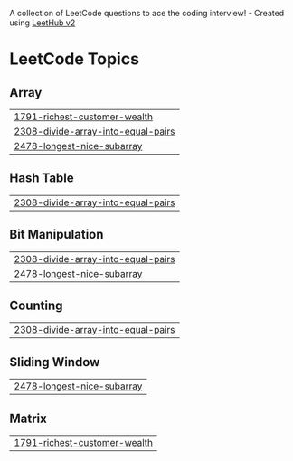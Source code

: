 A collection of LeetCode questions to ace the coding interview! - Created using [LeetHub v2](https://github.com/arunbhardwaj/LeetHub-2.0)
<!---LeetCode Topics Start-->
# LeetCode Topics
## Array
|  |
| ------- |
| [1791-richest-customer-wealth](https://github.com/Parames1227/leetcode_problems/tree/master/1791-richest-customer-wealth) |
| [2308-divide-array-into-equal-pairs](https://github.com/Parames1227/leetcode_problems/tree/master/2308-divide-array-into-equal-pairs) |
| [2478-longest-nice-subarray](https://github.com/Parames1227/leetcode_problems/tree/master/2478-longest-nice-subarray) |
## Hash Table
|  |
| ------- |
| [2308-divide-array-into-equal-pairs](https://github.com/Parames1227/leetcode_problems/tree/master/2308-divide-array-into-equal-pairs) |
## Bit Manipulation
|  |
| ------- |
| [2308-divide-array-into-equal-pairs](https://github.com/Parames1227/leetcode_problems/tree/master/2308-divide-array-into-equal-pairs) |
| [2478-longest-nice-subarray](https://github.com/Parames1227/leetcode_problems/tree/master/2478-longest-nice-subarray) |
## Counting
|  |
| ------- |
| [2308-divide-array-into-equal-pairs](https://github.com/Parames1227/leetcode_problems/tree/master/2308-divide-array-into-equal-pairs) |
## Sliding Window
|  |
| ------- |
| [2478-longest-nice-subarray](https://github.com/Parames1227/leetcode_problems/tree/master/2478-longest-nice-subarray) |
## Matrix
|  |
| ------- |
| [1791-richest-customer-wealth](https://github.com/Parames1227/leetcode_problems/tree/master/1791-richest-customer-wealth) |
<!---LeetCode Topics End-->